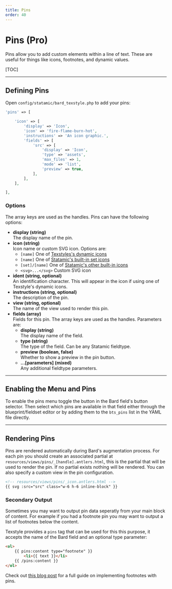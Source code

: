 ```yaml
---
title: Pins
order: 40
---
```


# Pins (Pro)

Pins allow you to add custom elements within a line of text. These are useful for things like icons, footnotes, and dynamic values.

[TOC]

---

## Defining Pins

Open `config/statamic/bard_texstyle.php` to add your pins:

```php
'pins' => [

    'icon' => [
        'display' => 'Icon',
        'icon' => 'fire-flame-burn-hot',
        'instructions' => 'An icon graphic.',
        'fields' => [
            'src' => [
                'display' => 'Icon',
                'type' => 'assets',
                'max_files' => 1,
                'mode' => 'list',
                'preview' => true,
            ],
        ],
    ],

],
```

### Options

The array keys are used as the handles. Pins can have the following options:

* **display (string)**  
  The display name of the pin.
* **icon (string)**  
  Icon name or custom SVG icon. Options are:
    * `[name]` One of [Texstyles's dynamic icons](dynamic-icons)
    * `[name]` One of [Statamic's built-in set icons](https://github.com/statamic/cms/tree/4.x/resources/svg/icons/plump)
    * `[set]/[name]` One of [Statamic's other built-in icons](https://github.com/statamic/cms/tree/4.x/resources/svg/icons)
    * `<svg>...</svg>` Custom SVG icon
* **ident (string, optional)**  
  An identification character. This will appear in the icon if using one of Texstyle's dynamic icons.
* **instructions (string, optional)**  
  The description of the pin.
* **view (string, optional)**  
  The name of the view used to render this pin.
* **fields (array)**  
  Fields for this pin. The array keys are used as the handles. Parameters are:
  * **display (string)**  
    The display name of the field.
  * **type (string)**  
    The type of the field. Can be any Statamic fieldtype.
  * **preview (boolean, false)**  
    Whether to show a preview in the pin button.
  * **...[parameters] (mixed)**  
    Any additional fieldtype parameters.

---

## Enabling the Menu and Pins

To enable the pins menu toggle the button in the Bard field's button selector. Then select which pins are available in that field either through the blueprint/fieldset editor or by adding them to the `bts_pins` list in the YAML file directly.

---

## Rendering Pins

Pins are rendered automatically during Bard's augmentation process. For each pin you should create an associated partial at `resources/views/pins/_[handle].antlers.html`, this is the partial that will be used to render the pin. If no partial exists nothing will be rendered. You can also specify a custom view in the pin configuration.

```html
<!-- resources/views/pins/_icon.antlers.html -->
{{ svg :src="src" class="w-6 h-6 inline-block" }}
```

### Secondary Output

Sometimes you may want to output pin data seperatly from your main block of content. For example if you had a footnote pin you may want to output a list of footnotes below the content.

Texstyle provides a `pins` tag that can be used for this this purpose, it accepts the name of the Bard field and an optional type parameter:

```html
<ol>
    {{ pins:content type="footnote" }}
        <li>{{ text }}</li>
    {{ /pins:content }}
</ol>
```

Check out [this blog post](http://jacksleight.dev/posts/adding-footnotes-to-bard-with-texstyle-pins) for a full guide on implementing footnotes with pins.
